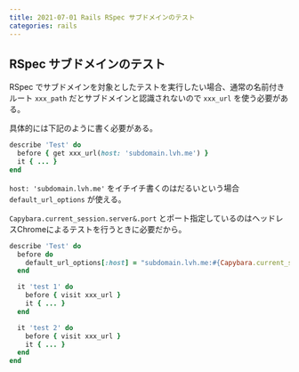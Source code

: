```yaml
---
title: 2021-07-01 Rails RSpec サブドメインのテスト
categories: rails
---
```


## RSpec サブドメインのテスト

RSpec でサブドメインを対象としたテストを実行したい場合、通常の名前付きルート `xxx_path` だとサブドメインと認識されないので `xxx_url` を使う必要がある。

具体的には下記のように書く必要がある。

```rb
describe 'Test' do
  before { get xxx_url(host: 'subdomain.lvh.me') }
  it { ... }
end
```

`host: 'subdomain.lvh.me'` をイチイチ書くのはだるいという場合 `default_url_options` が使える。

`Capybara.current_session.server&.port` とポート指定しているのはヘッドレスChromeによるテストを行うときに必要だから。

```rb
describe 'Test' do
  before do
    default_url_options[:host] = "subdomain.lvh.me:#{Capybara.current_session.server&.port}"
  end

  it 'test 1' do
    before { visit xxx_url }
    it { ... }
  end

  it 'test 2' do
    before { visit xxx_url }
    it { ... }
  end
end
```
